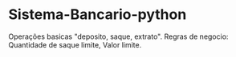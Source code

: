 # Sistema-Bancario-python
Operações basicas "deposito, saque, extrato". Regras de negocio: Quantidade de saque limite, Valor limite.
